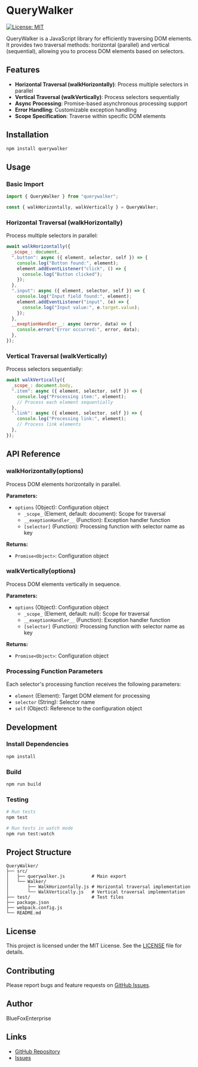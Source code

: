 # QueryWalker

[![License: MIT](https://img.shields.io/badge/License-MIT-yellow.svg)](https://opensource.org/licenses/MIT)

QueryWalker is a JavaScript library for efficiently traversing DOM elements. It provides two traversal methods: horizontal (parallel) and vertical (sequential), allowing you to process DOM elements based on selectors.

## Features

- **Horizontal Traversal (walkHorizontally)**: Process multiple selectors in parallel
- **Vertical Traversal (walkVertically)**: Process selectors sequentially
- **Async Processing**: Promise-based asynchronous processing support
- **Error Handling**: Customizable exception handling
- **Scope Specification**: Traverse within specific DOM elements

## Installation

```bash
npm install querywalker
```

## Usage

### Basic Import

```javascript
import { QueryWalker } from "querywalker";

const { walkHorizontally, walkVertically } = QueryWalker;
```

### Horizontal Traversal (walkHorizontally)

Process multiple selectors in parallel:

```javascript
await walkHorizontally({
  _scope_: document,
  ".button": async ({ element, selector, self }) => {
    console.log("Button found:", element);
    element.addEventListener("click", () => {
      console.log("Button clicked");
    });
  },
  ".input": async ({ element, selector, self }) => {
    console.log("Input field found:", element);
    element.addEventListener("input", (e) => {
      console.log("Input value:", e.target.value);
    });
  },
  __exeptionHandler__: async (error, data) => {
    console.error("Error occurred:", error, data);
  },
});
```

### Vertical Traversal (walkVertically)

Process selectors sequentially:

```javascript
await walkVertically({
  _scope_: document.body,
  ".item": async ({ element, selector, self }) => {
    console.log("Processing item:", element);
    // Process each element sequentially
  },
  ".link": async ({ element, selector, self }) => {
    console.log("Processing link:", element);
    // Process link elements
  },
});
```

## API Reference

### walkHorizontally(options)

Process DOM elements horizontally in parallel.

**Parameters:**

- `options` (Object): Configuration object
  - `_scope_` (Element, default: document): Scope for traversal
  - `__exeptionHandler__` (Function): Exception handler function
  - `[selector]` (Function): Processing function with selector name as key

**Returns:**

- `Promise<Object>`: Configuration object

### walkVertically(options)

Process DOM elements vertically in sequence.

**Parameters:**

- `options` (Object): Configuration object
  - `_scope_` (Element, default: null): Scope for traversal
  - `__exeptionHandler__` (Function): Exception handler function
  - `[selector]` (Function): Processing function with selector name as key

**Returns:**

- `Promise<Object>`: Configuration object

### Processing Function Parameters

Each selector's processing function receives the following parameters:

- `element` (Element): Target DOM element for processing
- `selector` (String): Selector name
- `self` (Object): Reference to the configuration object

## Development

### Install Dependencies

```bash
npm install
```

### Build

```bash
npm run build
```

### Testing

```bash
# Run tests
npm test

# Run tests in watch mode
npm run test:watch
```

## Project Structure

```
QueryWalker/
├── src/
│   ├── querywalker.js          # Main export
│   └── Walker/
│       ├── WalkHorizontally.js # Horizontal traversal implementation
│       └── WalkVertically.js   # Vertical traversal implementation
├── test/                       # Test files
├── package.json
├── webpack.config.js
└── README.md
```

## License

This project is licensed under the MIT License. See the [LICENSE](LICENSE) file for details.

## Contributing

Please report bugs and feature requests on [GitHub Issues](https://github.com/xoFeulB/QueryWalker/issues).

## Author

BlueFoxEnterprise

## Links

- [GitHub Repository](https://github.com/xoFeulB/QueryWalker)
- [Issues](https://github.com/xoFeulB/QueryWalker/issues)
